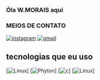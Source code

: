 ### Óla W.MORAIS aqui

### MEIOS DE CONTATO

[![instagram](https://img.shields.io/badge/Instagram-E4405F?style=for-the-badge&logo=instagram&logoColor=white)](https://www.instagram.com/wanderson2.5)
[![gmail](https://img.shields.io/badge/Gmail-D14836?style=for-the-badge&logo=gmail&logoColor=white)](mailto:wandersonmoraisdesousa@gmail.com)

## tecnologias que eu uso

[![Linux](https://img.shields.io/badge/Linux-FCC624?style=for-the-badge&logo=linux&logoColor=black)]
[![Phyton](https://img.shields.io/badge/Python-14354C?style=for-the-badge&logo=python&logoColor=white)]
[![c](https://img.shields.io/badge/C%23-239120?style=for-the-badge&logo=c-sharp&logoColor=white)]
[![Linux](https://img.shields.io/badge/Java-ED8B00?style=for-the-badge&logo=openjdk&logoColor=white)]


